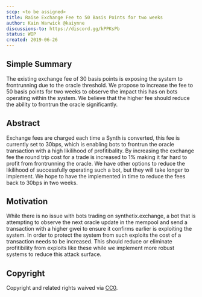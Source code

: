 ```yaml
---
sccp: <to be assigned>
title: Raise Exchange Fee to 50 Basis Points for two weeks
author: Kain Warwick @kaiynne
discussions-to: https://discord.gg/kPPKsPb
status: WIP
created: 2019-06-26
---
```


## Simple Summary
<!--"If you can't explain it simply, you don't understand it well enough." Provide a simplified and layman-accessible explanation of the SCCP.-->
The existing exchange fee of 30 basis points is exposing the system to frontrunning due to the oracle threshold. We propose to increase the fee to 50 basis points for two weeks to observe the impact this has on bots operating within the system. We believe that the higher fee should reduce the ability to frontrun the oracle significantly.

## Abstract
<!--A short (~200 word) description of the variable change proposed.-->
Exchange fees are charged each time a Synth is converted, this fee is currently set to 30bps, which is enabling bots to frontrun the oracle transaction with a high likilihood of profitibality. By increasing the exchange fee the round trip cost for a trade is increased to 1% making it far hard to profit from frontrunning the oracle. We have other options to reduce the likilihood of successfully operating such a bot, but they will take longer to implement. We hope to have the implemented in time to reduce the fees back to 30bps in two weeks.

## Motivation
<!--The motivation is critical for SCCPs that want to update variables within Synthetix. It should clearly explain why the existing variable is not incentive aligned. SCCP submissions without sufficient motivation may be rejected outright.-->
While there is no issue with bots trading on synthetix.exchange, a bot that is attempting to observe the next oracle update in the mempool and send a transaction with a higher gwei to ensure it confirms earlier is exploiting the system. In order to protect the system from such exploits the cost of a transaction needs to be increased. This should reduce or eliminate profitibility from exploits like these while we implement more robust systems to reduce this attack surface.

## Copyright
Copyright and related rights waived via [CC0](https://creativecommons.org/publicdomain/zero/1.0/).
